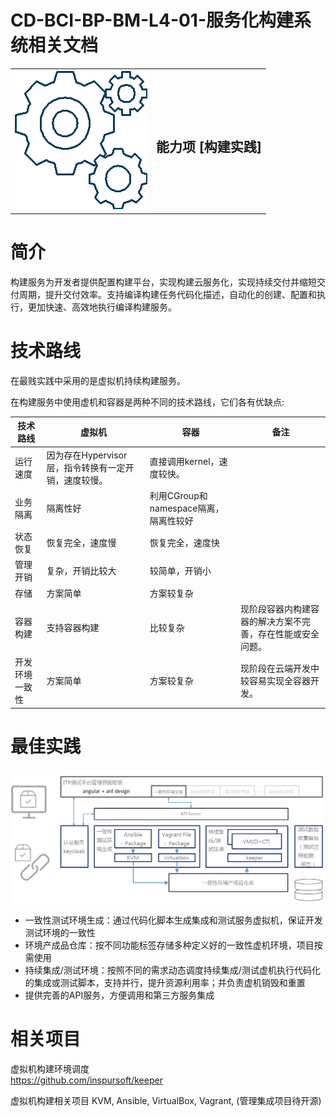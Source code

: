 # CD-BCI-BP-BM-L4-01-服务化构建系统相关文档

<table border="0" bordercolor="#FFFFFF">
  <tr>
    <th><img alt="title pic" src="../../docs/imgs/DevOps流程/DevOps_Gears.png"></th>
    <th><h1 style="font-size:150%">能力项  [构建实践]</h1></th>
  </tr>
</table>

# 简介

构建服务为开发者提供配置构建平台，实现构建云服务化，实现持续交付并缩短交付周期，提升交付效率。支持编译构建任务代码化描述，自动化的创建、配置和执行，更加快速、高效地执行编译构建服务。

# 技术路线

在最贱实践中采用的是虚拟机持续构建服务。

在构建服务中使用虚机和容器是两种不同的技术路线，它们各有优缺点:

|技术路线|虚拟机|容器|备注|
|-----|-----|-----|-----|
|运行速度|因为存在Hypervisor层，指令转换有一定开销，速度较慢。|直接调用kernel，速度较快。|   |
|业务隔离|隔离性好|利用CGroup和namespace隔离，隔离性较好|  |
|状态恢复|恢复完全，速度慢|恢复完全，速度快|  |
|管理开销|复杂，开销比较大|较简单，开销小|  |
|存储|方案简单|方案较复杂|  |
|容器构建|支持容器构建|比较复杂|现阶段容器内构建容器的解决方案不完善，存在性能或安全问题。 |
|开发环境一致性|方案简单|方案较复杂|现阶段在云端开发中较容易实现全容器开发。 |

# 最佳实践

<img alt="虚机服务化构建解决方案" src="../../docs/imgs/DevOps流程/CICT_VM_Solution.png">

* 一致性测试环境生成：通过代码化脚本生成集成和测试服务虚拟机，保证开发测试环境的一致性
* 环境产成品仓库：按不同功能标签存储多种定义好的一致性虚机环境，项目按需使用
* 持续集成/测试环境：按照不同的需求动态调度持续集成/测试虚机执行代码化的集成或测试脚本，支持并行，提升资源利用率；并负责虚机销毁和重置
* 提供完善的API服务，方便调用和第三方服务集成  


# 相关项目
虚拟机构建环境调度  
https://github.com/inspursoft/keeper  
  
虚拟机构建相关项目
KVM, Ansible,
VirtualBox, Vagrant,
(管理集成项目待开源)  
